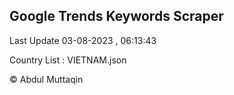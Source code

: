 

## Google Trends Keywords Scraper 
 
Last Update 03-08-2023 , 06:13:43

Country List :
VIETNAM.json



© Abdul Muttaqin 
